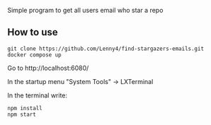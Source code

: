Simple program to get all users email who star a repo

## How to use
```
git clone https://github.com/Lenny4/find-stargazers-emails.git
docker compose up
```
Go to http://localhost:6080/

In the startup menu "System Tools" -> LXTerminal

In the terminal write:
```
npm install
npm start
```
